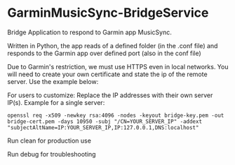 # GarminMusicSync-BridgeService
Bridge Application to respond to Garmin app MusicSync.

Written in Python, the app reads of a defined folder (in the .conf file) and responds to the Garmin app over defined port (also in the conf file)

Due to Garmin's restriction, we must use HTTPS even in local networks. You will need to create your own certificate and state the ip of the remote server. Use the example below:

  For users to customize:
  Replace the IP addresses with their own server IP(s). Example for a single server:

  ```openssl req -x509 -newkey rsa:4096 -nodes -keyout bridge-key.pem -out bridge-cert.pem -days 10950 -subj "/CN=YOUR_SERVER_IP" -addext "subjectAltName=IP:YOUR_SERVER_IP,IP:127.0.0.1,DNS:localhost"```


Run clean for production use

Run debug for troubleshooting
